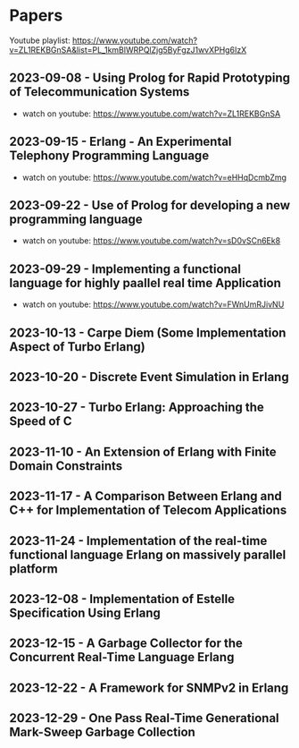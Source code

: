 # Papers

Youtube playlist: https://www.youtube.com/watch?v=ZL1REKBGnSA&list=PL_1kmBlWRPQlZjg5ByFgzJ1wvXPHg6IzX

## 2023-09-08 - Using Prolog for Rapid Prototyping of Telecommunication Systems

 - watch on youtube: https://www.youtube.com/watch?v=ZL1REKBGnSA

## 2023-09-15 - Erlang - An Experimental Telephony Programming Language

 - watch on youtube: https://www.youtube.com/watch?v=eHHqDcmbZmg

## 2023-09-22 - Use of Prolog for developing a new programming language

 - watch on youtube: https://www.youtube.com/watch?v=sD0vSCn6Ek8

## 2023-09-29 - Implementing a functional language for highly paallel real time Application

 - watch on youtube: https://www.youtube.com/watch?v=FWnUmRJivNU

## 2023-10-13 - Carpe Diem (Some Implementation Aspect of Turbo Erlang)

## 2023-10-20 - Discrete Event Simulation in Erlang

## 2023-10-27 - Turbo Erlang: Approaching the Speed of C

## 2023-11-10 - An Extension of Erlang with Finite Domain Constraints

## 2023-11-17 - A Comparison Between Erlang and C++ for Implementation of Telecom Applications

## 2023-11-24 - Implementation of the real-time functional language Erlang on massively parallel platform

## 2023-12-08 - Implementation of Estelle Specification Using Erlang

## 2023-12-15 - A Garbage Collector for the Concurrent Real-Time Language Erlang

## 2023-12-22 - A Framework for SNMPv2 in Erlang

## 2023-12-29 - One Pass Real-Time Generational Mark-Sweep Garbage Collection
